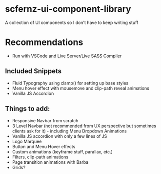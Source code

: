 # scfernz-ui-component-library
A collection of UI components so I don't have to keep writing stuff

# Recommendations
- Run with VSCode and Live Server/Live SASS Compiler

## Included Snippets

- Fluid Typography using clamp() for setting up base styles
- Menu hover effect with mousemove and clip-path reveal animations
- Vanilla JS Accordion

## Things to add:

- Responsive Navbar from scratch
- 3 Level Navbar (not recommended from UX perspective but sometimes clients ask for it) - including Menu Dropdown Animations
- Vanilla JS accordion with only a few lines of JS
- Logo Marquee
- Button and Menu Hover effects
- Custom animations (keyframe stuff, parallax, etc.)
- Filters, clip-path animations
- Page transition animations with Barba
- Grids?